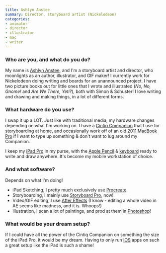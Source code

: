 ```yaml
---
title: Ashlyn Anstee
summary: Director, storyboard artist (Nickelodeon)
categories:
- animator
- director
- illustrator
- mac
- writer
---
```


### Who are you, and what do you do?

My name is [Ashlyn Anstee](http://ashlyna.com/ "Ashlyn's website."), and I'm a storyboard artist and director, who moonlights as an author, illustrator, and GIF maker! I currently work for Nickelodeon doing writing and boards for an unannounced project. I have two picture books out for little ones that I wrote and illustrated (_No, No, Gnome!_ and _Are We There, Yeti?_), both with Simon & Schuster! I love writing and drawing and making things, in a lot of different forms.

### What hardware do you use?

I swap it up a LOT. Just like with traditional media, my hardware changes depending on what I'm working on. I have a [Cintiq Companion][cintiq] that I use for storyboarding at home, and occasionally work off of an old [2011 MacBook Pro][macbook-pro] if I want to type up something & don't want to lug around my Companion. 

I keep my [iPad Pro][ipad-pro] in my purse, with the [Apple Pencil][apple-pencil] & [keyboard][] ready to write and draw anywhere. It's become my mobile workstation of choice.

### And what software?

Depends on what I'm doing!

- iPad Sketching, I pretty much exclusively use [Procreate][procreate-ios].
- Storyboarding, I mainly use [Storyboard Pro][storyboard-pro], now! 
- Video/GIF editing, I use [After Effects][after-effects] (I know - editing a whole video in AE seems like madness, and it is. Whoops!)
- Illustration, I scan a lot of paintings, and prod at them in [Photoshop][]!

### What would be your dream setup?

If I could have all the power of the Cintiq Companion on something the size of the iPad Pro, it would be my dream. Having to only run [iOS][] apps on such a great setup like the iPad is such a shame!

[ipad-pro]: https://en.wikipedia.org/wiki/IPad_Pro "An iOS tablet."
[apple-pencil]: https://www.apple.com/apple-pencil/ "A stylus for the iPad Pro."
[macbook-pro]: https://www.apple.com/macbook-pro/ "A laptop."
[cintiq]: https://www.wacom.com/en/us/cintiq "A computer screen you can draw on."
[keyboard]: https://www.apple.com/keyboard/ "The keyboard."
[ios]: https://www.apple.com/ios/ios-10/ "A mobile operating system."
[storyboard-pro]: https://www.toonboom.com/products/storyboardpro "Storyboarding software."
[after-effects]: https://www.adobe.com/products/aftereffects.html "Motion graphics and video editing software."
[procreate-ios]: https://itunes.apple.com/us/app/procreate/id425073498 "A powerful illustration app."
[photoshop]: https://www.adobe.com/products/photoshop.html "A bitmap image editor."
